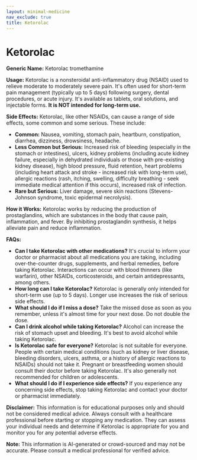 ```yaml
---
layout: minimal-medicine
nav_exclude: true
title: Ketorolac
---
```


# Ketorolac

**Generic Name:** Ketorolac tromethamine

**Usage:** Ketorolac is a nonsteroidal anti-inflammatory drug (NSAID) used to relieve moderate to moderately severe pain. It's often used for short-term pain management (typically up to 5 days) following surgery, dental procedures, or acute injury.  It's available as tablets, oral solutions, and injectable forms.  **It is NOT intended for long-term use.**

**Side Effects:**  Ketorolac, like other NSAIDs, can cause a range of side effects, some common and some serious.  These include:

* **Common:**  Nausea, vomiting, stomach pain, heartburn, constipation, diarrhea, dizziness, drowsiness, headache.
* **Less Common but Serious:**  Increased risk of bleeding (especially in the stomach or intestines), ulcers, kidney problems (including acute kidney failure, especially in dehydrated individuals or those with pre-existing kidney disease), high blood pressure, fluid retention, heart problems (including heart attack and stroke - increased risk with long-term use), allergic reactions (rash, itching, swelling, difficulty breathing - seek immediate medical attention if this occurs), increased risk of infection.
* **Rare but Serious:** Liver damage, severe skin reactions (Stevens-Johnson syndrome, toxic epidermal necrolysis).

**How it Works:** Ketorolac works by reducing the production of prostaglandins, which are substances in the body that cause pain, inflammation, and fever.  By inhibiting prostaglandin synthesis, it helps alleviate pain and reduce inflammation.

**FAQs:**

* **Can I take Ketorolac with other medications?**  It's crucial to inform your doctor or pharmacist about all medications you are taking, including over-the-counter drugs, supplements, and herbal remedies, before taking Ketorolac.  Interactions can occur with blood thinners (like warfarin), other NSAIDs, corticosteroids, and certain antidepressants, among others.
* **How long can I take Ketorolac?**  Ketorolac is generally only intended for short-term use (up to 5 days).  Longer use increases the risk of serious side effects.
* **What should I do if I miss a dose?** Take the missed dose as soon as you remember, unless it's almost time for your next dose.  Do not double the dose.
* **Can I drink alcohol while taking Ketorolac?** Alcohol can increase the risk of stomach upset and bleeding.  It's best to avoid alcohol while taking Ketorolac.
* **Is Ketorolac safe for everyone?** Ketorolac is not suitable for everyone.  People with certain medical conditions (such as kidney or liver disease, bleeding disorders, ulcers, asthma, or a history of allergic reactions to NSAIDs) should not take it.  Pregnant or breastfeeding women should consult their doctor before taking Ketorolac.  It's also generally not recommended for children or adolescents.
* **What should I do if I experience side effects?**  If you experience any concerning side effects, stop taking Ketorolac and contact your doctor or pharmacist immediately.

**Disclaimer:** This information is for educational purposes only and should not be considered medical advice.  Always consult with a healthcare professional before starting or stopping any medication.  They can assess your individual needs and determine if Ketorolac is appropriate for you and monitor you for any potential adverse effects.


**Note:** This information is AI-generated or crowd-sourced and may not be accurate. Please consult a medical professional for verified advice.
